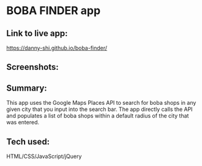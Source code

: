 # BOBA FINDER app

## Link to live app: 
https://danny-shi.github.io/boba-finder/

## Screenshots: 

## Summary: 
This app uses the Google Maps Places API to search for boba shops in any given city that you input into the search bar. The app directly calls the API and populates a list of boba shops within a default radius of the city that was entered. 

## Tech used: 
HTML/CSS/JavaScript/jQuery